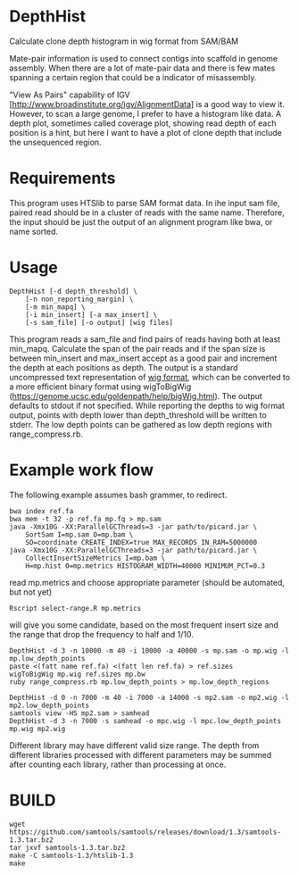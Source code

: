 # DepthHist
Calculate clone depth histogram in wig format from SAM/BAM

Mate-pair information is used to connect contigs into scaffold in genome assembly.
When there are a lot of mate-pair data and there is few mates spanning a certain
region that could be a indicator of misassembly.

"View As Pairs" capability of  IGV [http://www.broadinstitute.org/igv/AlignmentData]
is a good way to view it. However, to scan a large genome, I prefer to have a 
histogram like data. 
A depth plot, sometimes called coverage plot, showing read depth of each position
is a hint, but here I want to have a plot of clone depth that include the unsequenced
region.

# Requirements
This program uses HTSlib to parse SAM format data.
In ihe input sam file, paired read should be in a cluster of
reads with the same name. Therefore, the input should be
just the output of an alignment program like bwa, or
name sorted.

# Usage
    DepthHist [-d depth_threshold] \
        [-n non_reporting_margin] \
        [-m min_mapq] \
        [-i min_insert] [-a max_insert] \
        [-s sam_file] [-o output] [wig files]

This program reads a sam_file and find pairs of reads having both at least min_mapq.
Calculate the span of the pair reads and if the span size is between min_insert and max_insert
accept as a good pair and increment the depth at each positions as depth.
The output is a standard uncompressed text representation of [wig format](https://genome.ucsc.edu/goldenpath/help/wiggle.html), which 
can be converted to a more efficient binary format using wigToBigWig (https://genome.ucsc.edu/goldenpath/help/bigWig.html).
The output defaults to stdout if not specified.
While reporting the depths to wig format output, points with depth lower than
depth_threshold will be written to stderr.
The low depth points can be gathered as low depth regions with
range_compress.rb.

# Example work flow
The following example assumes bash grammer, to redirect.

    bwa index ref.fa
    bwa mem -t 32 -p ref.fa mp.fq > mp.sam
    java -Xmx10G -XX:ParallelGCThreads=3 -jar path/to/picard.jar \
        SortSam I=mp.sam O=mp.bam \
        SO=coordinate CREATE_INDEX=true MAX_RECORDS_IN_RAM=5000000
    java -Xmx10G -XX:ParallelGCThreads=3 -jar path/to/picard.jar \
        CollectInsertSizeMetrics I=mp.bam \
        H=mp.hist O=mp.metrics HISTOGRAM_WIDTH=40000 MINIMUM_PCT=0.3

read mp.metrics and choose appropriate parameter (should be automated, but not yet)

    Rscript select-range.R mp.metrics

will give you some candidate, based on the most frequent insert size and the range that drop the frequency to half and 1/10.

    DepthHist -d 3 -n 10000 -m 40 -i 10000 -a 40000 -s mp.sam -o mp.wig -l mp.low_depth_points
    paste <(fatt name ref.fa) <(fatt len ref.fa) > ref.sizes
    wigToBigWig mp.wig ref.sizes mp.bw
    ruby range_compress.rb mp.low_depth_points > mp.low_depth_regions

    DepthHist -d 0 -n 7000 -m 40 -i 7000 -a 14000 -s mp2.sam -o mp2.wig -l mp2.low_depth_points
    samtools view -HS mp2.sam > samhead
    DepthHist -d 3 -n 7000 -s samhead -o mpc.wig -l mpc.low_depth_points mp.wig mp2.wig

Different library may have different valid size range. The depth from different libraries processed
with different parameters may be summed after counting each library, rather than
processing at once.

# BUILD
    wget https://github.com/samtools/samtools/releases/download/1.3/samtools-1.3.tar.bz2
    tar jxvf samtools-1.3.tar.bz2
    make -C samtools-1.3/htslib-1.3
    make
